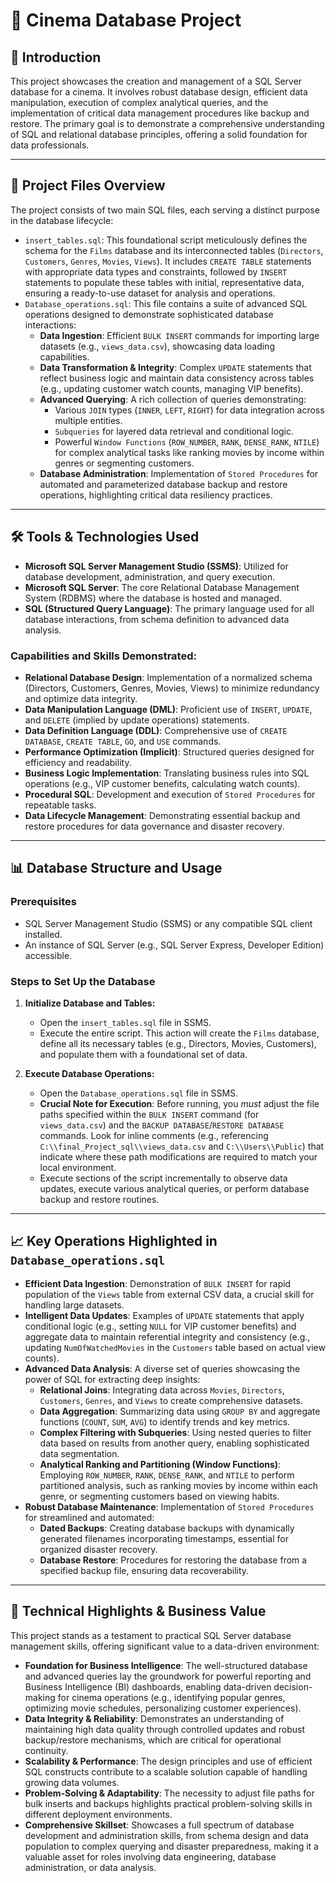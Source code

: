 # 🎥 Cinema Database Project

## 📌 Introduction
This project showcases the creation and management of a SQL Server database for a cinema. It involves robust database design, efficient data manipulation, execution of complex analytical queries, and the implementation of critical data management procedures like backup and restore. The primary goal is to demonstrate a comprehensive understanding of SQL and relational database principles, offering a solid foundation for data professionals.

---

## 📁 Project Files Overview
The project consists of two main SQL files, each serving a distinct purpose in the database lifecycle:

-   `insert_tables.sql`: This foundational script meticulously defines the schema for the `Films` database and its interconnected tables (`Directors`, `Customers`, `Genres`, `Movies`, `Views`). It includes `CREATE TABLE` statements with appropriate data types and constraints, followed by `INSERT` statements to populate these tables with initial, representative data, ensuring a ready-to-use dataset for analysis and operations.
-   `Database_operations.sql`: This file contains a suite of advanced SQL operations designed to demonstrate sophisticated database interactions:
    * **Data Ingestion**: Efficient `BULK INSERT` commands for importing large datasets (e.g., `views_data.csv`), showcasing data loading capabilities.
    * **Data Transformation & Integrity**: Complex `UPDATE` statements that reflect business logic and maintain data consistency across tables (e.g., updating customer watch counts, managing VIP benefits).
    * **Advanced Querying**: A rich collection of queries demonstrating:
        * Various `JOIN` types (`INNER`, `LEFT`, `RIGHT`) for data integration across multiple entities.
        * `Subqueries` for layered data retrieval and conditional logic.
        * Powerful `Window Functions` (`ROW_NUMBER`, `RANK`, `DENSE_RANK`, `NTILE`) for complex analytical tasks like ranking movies by income within genres or segmenting customers.
    * **Database Administration**: Implementation of `Stored Procedures` for automated and parameterized database backup and restore operations, highlighting critical data resiliency practices.

---

## 🛠 Tools & Technologies Used
-   **Microsoft SQL Server Management Studio (SSMS)**: Utilized for database development, administration, and query execution.
-   **Microsoft SQL Server**: The core Relational Database Management System (RDBMS) where the database is hosted and managed.
-   **SQL (Structured Query Language)**: The primary language used for all database interactions, from schema definition to advanced data analysis.

### Capabilities and Skills Demonstrated:
-   **Relational Database Design**: Implementation of a normalized schema (Directors, Customers, Genres, Movies, Views) to minimize redundancy and optimize data integrity.
-   **Data Manipulation Language (DML)**: Proficient use of `INSERT`, `UPDATE`, and `DELETE` (implied by update operations) statements.
-   **Data Definition Language (DDL)**: Comprehensive use of `CREATE DATABASE`, `CREATE TABLE`, `GO`, and `USE` commands.
-   **Performance Optimization (Implicit)**: Structured queries designed for efficiency and readability.
-   **Business Logic Implementation**: Translating business rules into SQL operations (e.g., VIP customer benefits, calculating watch counts).
-   **Procedural SQL**: Development and execution of `Stored Procedures` for repeatable tasks.
-   **Data Lifecycle Management**: Demonstrating essential backup and restore procedures for data governance and disaster recovery.

---

## 📊 Database Structure and Usage

### Prerequisites
-   SQL Server Management Studio (SSMS) or any compatible SQL client installed.
-   An instance of SQL Server (e.g., SQL Server Express, Developer Edition) accessible.

### Steps to Set Up the Database

1.  **Initialize Database and Tables:**
    * Open the `insert_tables.sql` file in SSMS.
    * Execute the entire script. This action will create the `Films` database, define all its necessary tables (e.g., Directors, Movies, Customers), and populate them with a foundational set of data.

2.  **Execute Database Operations:**
    * Open the `Database_operations.sql` file in SSMS.
    * **Crucial Note for Execution**: Before running, you *must* adjust the file paths specified within the `BULK INSERT` command (for `views_data.csv`) and the `BACKUP DATABASE`/`RESTORE DATABASE` commands. Look for inline comments (e.g., referencing `C:\\final_Project_sql\\views_data.csv` and `C:\\Users\\Public`) that indicate where these path modifications are required to match your local environment.
    * Execute sections of the script incrementally to observe data updates, execute various analytical queries, or perform database backup and restore routines.

---

## 📈 Key Operations Highlighted in `Database_operations.sql`

* **Efficient Data Ingestion**: Demonstration of `BULK INSERT` for rapid population of the `Views` table from external CSV data, a crucial skill for handling large datasets.
* **Intelligent Data Updates**: Examples of `UPDATE` statements that apply conditional logic (e.g., setting `NULL` for VIP customer benefits) and aggregate data to maintain referential integrity and consistency (e.g., updating `NumOfWatchedMovies` in the `Customers` table based on actual view counts).
* **Advanced Data Analysis**: A diverse set of queries showcasing the power of SQL for extracting deep insights:
    * **Relational Joins**: Integrating data across `Movies`, `Directors`, `Customers`, `Genres`, and `Views` to create comprehensive datasets.
    * **Data Aggregation**: Summarizing data using `GROUP BY` and aggregate functions (`COUNT`, `SUM`, `AVG`) to identify trends and key metrics.
    * **Complex Filtering with Subqueries**: Using nested queries to filter data based on results from another query, enabling sophisticated data segmentation.
    * **Analytical Ranking and Partitioning (Window Functions)**: Employing `ROW_NUMBER`, `RANK`, `DENSE_RANK`, and `NTILE` to perform partitioned analysis, such as ranking movies by income within each genre, or segmenting customers based on viewing habits.
* **Robust Database Maintenance**: Implementation of `Stored Procedures` for streamlined and automated:
    * **Dated Backups**: Creating database backups with dynamically generated filenames incorporating timestamps, essential for organized disaster recovery.
    * **Database Restore**: Procedures for restoring the database from a specified backup file, ensuring data recoverability.

---

## 🚀 Technical Highlights & Business Value
This project stands as a testament to practical SQL Server database management skills, offering significant value to a data-driven environment:

* **Foundation for Business Intelligence**: The well-structured database and advanced queries lay the groundwork for powerful reporting and Business Intelligence (BI) dashboards, enabling data-driven decision-making for cinema operations (e.g., identifying popular genres, optimizing movie schedules, personalizing customer experiences).
* **Data Integrity & Reliability**: Demonstrates an understanding of maintaining high data quality through controlled updates and robust backup/restore mechanisms, which are critical for operational continuity.
* **Scalability & Performance**: The design principles and use of efficient SQL constructs contribute to a scalable solution capable of handling growing data volumes.
* **Problem-Solving & Adaptability**: The necessity to adjust file paths for bulk inserts and backups highlights practical problem-solving skills in different deployment environments.
* **Comprehensive Skillset**: Showcases a full spectrum of database development and administration skills, from schema design and data population to complex querying and disaster preparedness, making it a valuable asset for roles involving data engineering, database administration, or data analysis.
